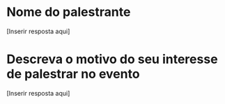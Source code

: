 # Nome do palestrante

[Inserir resposta aqui]

# Descreva o motivo do seu interesse de palestrar no evento

[Inserir resposta aqui]
